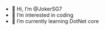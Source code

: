 - 👋 Hi, I’m @JokerSG7
- 👀 I’m interested in coding
- 🌱 I’m currently learning DotNet core

<!---
JokerSG7/JokerSG7 is a ✨ special ✨ repository because its `README.md` (this file) appears on your GitHub profile.
You can click the Preview link to take a look at your changes.
--->
